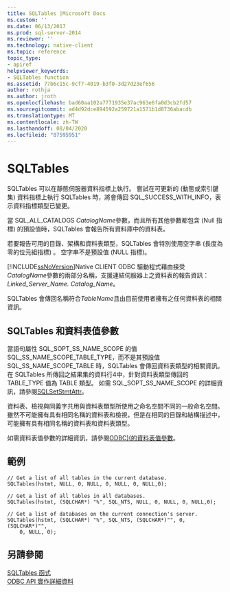 ```yaml
---
title: SQLTables |Microsoft Docs
ms.custom: ''
ms.date: 06/13/2017
ms.prod: sql-server-2014
ms.reviewer: ''
ms.technology: native-client
ms.topic: reference
topic_type:
- apiref
helpviewer_keywords:
- SQLTables function
ms.assetid: 77b6c15c-9cf7-4019-b3f0-3d27d23ef656
author: rothja
ms.author: jroth
ms.openlocfilehash: bad60aa102a7771935e37ac963e6fa0d3cb2fd57
ms.sourcegitcommit: ad4d92dce894592a259721a1571b1d8736abacdb
ms.translationtype: MT
ms.contentlocale: zh-TW
ms.lasthandoff: 08/04/2020
ms.locfileid: "87595951"
---
```

# <a name="sqltables"></a>SQLTables
  SQLTables 可以在靜態伺服器資料指標上執行。 嘗試在可更新的 (動態或索引鍵集) 資料指標上執行 SQLTables 時，將會傳回 SQL_SUCCESS_WITH_INFO，表示資料指標類型已變更。  
  
 當 SQL_ALL_CATALOGS *CatalogName*參數，而且所有其他參數都包含 (Null 指標) 的預設值時，SQLTables 會報告所有資料庫中的資料表。  
  
 若要報告可用的目錄、架構和資料表類型，SQLTables 會特別使用空字串 (長度為零的位元組指標) 。 空字串不是預設值 (NULL 指標)。  
  
 [!INCLUDE[ssNoVersion](../../includes/ssnoversion-md.md)]Native CLIENT ODBC 驅動程式藉由接受*CatalogName*參數的兩部分名稱，支援連結伺服器上之資料表的報告資訊： *Linked_Server_Name. Catalog_Name*。  
  
 SQLTables 會傳回名稱符合*TableName*且由目前使用者擁有之任何資料表的相關資訊。  
  
## <a name="sqltables-and-table-valued-parameters"></a>SQLTables 和資料表值參數  
 當語句屬性 SQL_SOPT_SS_NAME_SCOPE 的值 SQL_SS_NAME_SCOPE_TABLE_TYPE，而不是其預設值 SQL_SS_NAME_SCOPE_TABLE 時，SQLTables 會傳回資料表類型的相關資訊。 在 SQLTables 所傳回之結果集的資料行4中，針對資料表類型傳回的 TABLE_TYPE 值為 TABLE 類型。 如需 SQL_SOPT_SS_NAME_SCOPE 的詳細資訊，請參閱[SQLSetStmtAttr](sqlsetstmtattr.md)。  
  
 資料表、檢視與同義字共用與資料表類型所使用之命名空間不同的一般命名空間。 雖然不可能擁有具有相同名稱的資料表和檢視，但是在相同的目錄和結構描述中，可能擁有具有相同名稱的資料表和資料表類型。  
  
 如需資料表值參數的詳細資訊，請參閱[ODBC&#41;&#40;的資料表值參數](../native-client-odbc-table-valued-parameters/table-valued-parameters-odbc.md)。  
  
## <a name="example"></a>範例  
  
```  
// Get a list of all tables in the current database.  
SQLTables(hstmt, NULL, 0, NULL, 0, NULL, 0, NULL,0);  
  
// Get a list of all tables in all databases.  
SQLTables(hstmt, (SQLCHAR*) "%", SQL_NTS, NULL, 0, NULL, 0, NULL,0);  
  
// Get a list of databases on the current connection's server.  
SQLTables(hstmt, (SQLCHAR*) "%", SQL_NTS, (SQLCHAR*)"", 0, (SQLCHAR*)"",  
    0, NULL, 0);  
```  
  
## <a name="see-also"></a>另請參閱  
 [SQLTables 函式](https://go.microsoft.com/fwlink/?LinkId=59374)   
 [ODBC API 實作詳細資料](odbc-api-implementation-details.md)  
  
  
